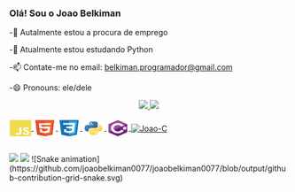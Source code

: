 ### Olá! Sou o Joao Belkiman

-🔭 Autalmente estou a procura de emprego

-🌱 Atualmente estou estudando Python

-📫 Contate-me no email: belkiman.programador@gmail.com

-😄 Pronouns: ele/dele
<div align="center">
  <a href="https://github.com/joaobelkiman0077">
  <img height="180em" src="https://github-readme-stats.vercel.app/api?username=joaobelkiman0077&show_icons=true&theme=dracula&include_all_commits=true&count_private=true"/>
  <img height="180em" src="https://github-readme-stats.vercel.app/api/top-langs/?username=joaobelkiman0077&layout=compact&langs_count=7&theme=dracula"/>
</div>
  <div style="display: inline_block"><br>
  <img align="center" alt="Joao-Js" height="30" width="40" src="https://raw.githubusercontent.com/devicons/devicon/master/icons/javascript/javascript-plain.svg">
  <img align="center" alt="Joao-HTML" height="30" width="40" src="https://raw.githubusercontent.com/devicons/devicon/master/icons/html5/html5-original.svg">
  <img align="center" alt="Joao-CSS" height="30" width="40" src="https://raw.githubusercontent.com/devicons/devicon/master/icons/css3/css3-original.svg">
  <img align="center" alt="Joao-Python" height="30" width="40" src="https://raw.githubusercontent.com/devicons/devicon/master/icons/python/python-original.svg">
  <img align="center" alt="Joao-Csharp" height="30" width="40" src="https://raw.githubusercontent.com/devicons/devicon/master/icons/csharp/csharp-original.svg">
  <img align="center" alt="Joao-C" height="30" width="40" <img src="https://cdn.jsdelivr.net/gh/devicons/devicon/icons/c/c-original.svg" />

</div>
  
  
##
  
  
<div>
  <a href = "mailto:belkiman.programador@gmail.com"><img src="https://img.shields.io/badge/-Gmail-%23333?style=for-the-badge&logo=gmail&logoColor=white" target="_blank"></a>
  <a href="https://www.linkedin.com/in/jo%C3%A3o-belkiman-2434ab208/" target="_blank"><img src="https://img.shields.io/badge/-LinkedIn-%230077B5?style=for-the-badge&logo=linkedin&logoColor=white" target="_blank"></a> 
  ![Snake animation](https://github.com/joaobelkiman0077/joaobelkiman0077/blob/output/github-contribution-grid-snake.svg)
</div>

